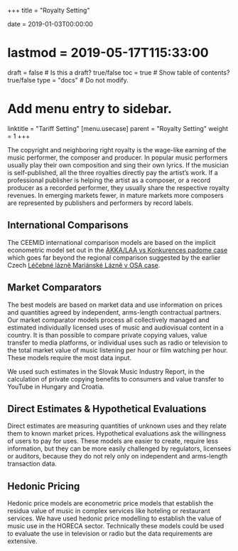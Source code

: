 +++
title = "Royalty Setting"

date = 2019-01-03T00:00:00
# lastmod = 2019-05-17T115:33:00

draft = false  # Is this a draft? true/false
toc = true  # Show table of contents? true/false
type = "docs"  # Do not modify.

# Add menu entry to sidebar.
linktitle = "Tariff Setting"
[menu.usecase]
  parent = "Royalty Setting"
  weight = 1
+++

The copyright and neighboring right royalty is the wage-like earning of the music performer, the composer and producer. In popular music performers usually play their own composition and sing their own lyrics. If the musician is self-published, all the three royalties directly pay the artist’s work. If a professional publisher is helping the artist as a composer, or a record producer as a recorded performer, they usually share the respective royalty revenues. In emerging markets fewer, in mature markets more composers are represented by publishers and performers by record labels. 


## International Comparisons

The CEEMID international comparison models are based on the implicit econometric model set out in the [AKKA/LAA vs Konkurences padome case](http://curia.europa.eu/juris/liste.jsf?language=en&num=C-177/16)  which goes far beyond the regional comparison suggested by the earlier Czech [Léčebné lázně Mariánské Lázně v OSA case](http://curia.europa.eu/juris/liste.jsf?&num=C-351/12). 

## Market Comparators

The best models are based on market data and use information on prices and quantities agreed by independent, arms-length contractual partners.  Our market comparator models process all collectively managed and estimated individually licensed uses of music and audiovisual content in a country. It is than possible to compare private copying values, value transfer to media platforms, or individual uses such as radio or television to the total market value of music listening per hour or film watching per hour.  These models require the most data input. 

We used such estimates in the Slovak Music Industry Report, in the calculation of private copying benefits to consumers and value transfer to YouTube in Hungary and Croatia.  

## Direct Estimates & Hypothetical Evaluations

Direct estimates are measuring quantities of unknown uses and they relate them to known market prices.  Hypothetical evaluations ask the willingness of users to pay for uses.  These models are easier to create, require less information, but they can be more easily challenged by regulators, licensees or auditors, because they do not rely only on independent and arms-length transaction data. 

## Hedonic Pricing

Hedonic price models are econometric price models that establish the residua value of music in complex services like hoteling or restaurant services.  We have used hedonic price modelling to establish the value of music use in the HORECA sector.  Technically these models could be used to evaluate the use in television or radio but the data requirements are extensive. 



